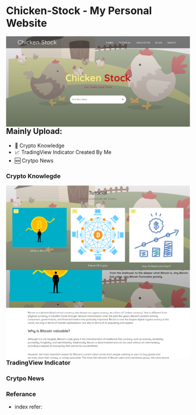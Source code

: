 # Chicken-Stock - My Personal Website

<img align="left" alt="webindex" src="webindex.png" />

<br/>
<br/>

## Mainly Upload:
- 📖 Crypto Knowledge
- 📈 TradingView Indicator Created By Me
- 🆕 Crytpo News

### Crypto Knowlegde
<img align="left" alt="webexample" src="webtt.png" />
<img align="left" alt="webexample2" src="webtt2.png" />

<br/>

### TradingView Indicator


### Crytpo News


### Referance
- index refer: 
